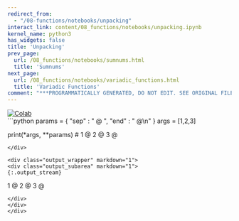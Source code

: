 ```yaml
---
redirect_from:
  - "/08-functions/notebooks/unpacking"
interact_link: content/08_functions/notebooks/unpacking.ipynb
kernel_name: python3
has_widgets: false
title: 'Unpacking'
prev_page:
  url: /08_functions/notebooks/sumnums.html
  title: 'Sumnums'
next_page:
  url: /08_functions/notebooks/variadic_functions.html
  title: 'Variadic Functions'
comment: "***PROGRAMMATICALLY GENERATED, DO NOT EDIT. SEE ORIGINAL FILES IN /content***"
---
```

<a href="https://colab.research.google.com/github/aviadr1/learn-python/blob/master/live%20class%20demonstrations/lesson%2008%20-%20unpacking.ipynb" target="_blank">
<img src="https://colab.research.google.com/assets/colab-badge.svg" 
     title="Open this file in Google Colab" alt="Colab"/>
</a>




<div markdown="1" class="cell code_cell">
<div class="input_area" markdown="1">
```python
params = {
    "sep" : " @ ",
    "end" : " @\n"
}
args = [1,2,3]

print(*args, **params) # 1 @ 2 @ 3 @

```
</div>

<div class="output_wrapper" markdown="1">
<div class="output_subarea" markdown="1">
{:.output_stream}
```
1 @ 2 @ 3 @
```
</div>
</div>
</div>

